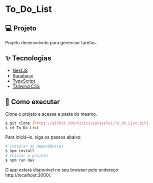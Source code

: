 # To_Do_List

## 💻 Projeto
Projeto desenvolvido para gerenciar tarefas.

## ✨ Tecnologias

- [NextJS](https://nextjs.org/)
- [Supabase](https://supabase.com/)
- [TypeScript](https://www.typescriptlang.org/)
- [Tailwind CSS](https://tailwindcss.com/)

## 🚀 Como executar

Clone o projeto e acesse a pasta do mesmo.

```bash
$ git clone [https://github.com/ViniciusBussolo1/To_Do_List.git]
$ cd To_Do_List
```

Para iniciá-lo, siga os passos abaixo:

```bash
# Instalar as dependências
$ npm install
# Iniciar o projeto
$ npm run dev
```

O app estará disponível no seu browser pelo endereço  http://localhost:3000/.
